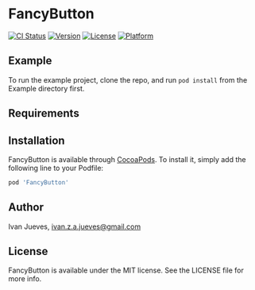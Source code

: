 # FancyButton

[![CI Status](http://img.shields.io/travis/vancancode/FancyButton.svg?style=flat)](https://travis-ci.org/vancancode/FancyButton)
[![Version](https://img.shields.io/cocoapods/v/FancyButton.svg?style=flat)](http://cocoapods.org/pods/FancyButton)
[![License](https://img.shields.io/cocoapods/l/FancyButton.svg?style=flat)](http://cocoapods.org/pods/FancyButton)
[![Platform](https://img.shields.io/cocoapods/p/FancyButton.svg?style=flat)](http://cocoapods.org/pods/FancyButton)

## Example

To run the example project, clone the repo, and run `pod install` from the Example directory first.

## Requirements

## Installation

FancyButton is available through [CocoaPods](http://cocoapods.org). To install
it, simply add the following line to your Podfile:

```ruby
pod 'FancyButton'
```

## Author

Ivan Jueves, ivan.z.a.jueves@gmail.com

## License

FancyButton is available under the MIT license. See the LICENSE file for more info.
